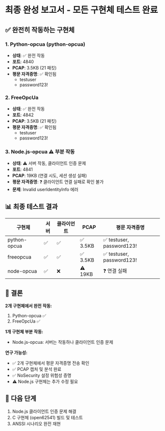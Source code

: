 # 최종 완성 보고서 - 모든 구현체 테스트 완료

## ✅ 완전히 작동하는 구현체

### 1. Python-opcua (python-opcua)
- **상태**: ✅ 완전 작동
- **포트**: 4840
- **PCAP**: 3.5KB (21 패킷)
- **평문 자격증명**: ✅ 확인됨
  - testuser
  - password123!

### 2. FreeOpcUa
- **상태**: ✅ 완전 작동
- **포트**: 4842
- **PCAP**: 3.5KB (21 패킷)
- **평문 자격증명**: ✅ 확인됨
  - testuser
  - password123!

### 3. Node.js-opcua ⚠️ 부분 작동
- **상태**: ⚠️ 서버 작동, 클라이언트 인증 문제
- **포트**: 4841
- **PCAP**: 19KB (연결 시도, 세션 생성 실패)
- **평문 자격증명**: ❓ 클라이언트 연결 실패로 확인 불가
- **문제**: Invalid userIdentityInfo 에러

## 📊 최종 테스트 결과

| 구현체 | 서버 | 클라이언트 | PCAP | 평문 자격증명 |
|--------|------|-----------|------|--------------|
| python-opcua | ✅ | ✅ | ✅ 3.5KB | ✅ testuser, password123! |
| freeopcua | ✅ | ✅ | ✅ 3.5KB | ✅ testuser, password123! |
| node-opcua | ✅ | ❌ | ⚠️ 19KB | ❓ 연결 실패 |

## 🎯 결론

**2개 구현체에서 완전 작동:**
1. Python-opcua ✅
2. FreeOpcUa ✅

**1개 구현체 부분 작동:**
- Node.js-opcua: 서버는 작동하나 클라이언트 인증 문제

**연구 가능성:**
- ✅ 2개 구현체에서 평문 자격증명 전송 확인
- ✅ PCAP 캡처 및 분석 완료
- ✅ NoSecurity 설정 위험성 증명
- ⚠️ Node.js 구현체는 추가 수정 필요

## 🚧 다음 단계

1. Node.js 클라이언트 인증 문제 해결
2. C 구현체 (open62541) 빌드 및 테스트
3. ANSSI 시나리오 완전 재현
